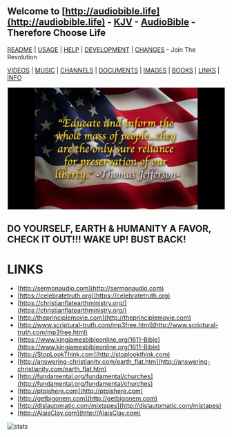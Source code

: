 ## Welcome to [http://audiobible.life](http://audiobible.life) - [KJV](https://github.com/AudioBible/KJV) - [AudioBible](https://github.com/AudioBible/AudioBible) - Therefore Choose Life

[README](README.md) | [USAGE](USAGE.md) | [HELP](HELP.md) | [DEVELOPMENT](DEVELOPMENT.md) | [CHANGES](CHANGES.md) - Join The Revolution

[VIDEOS](VIDEOS.md) | [MUSIC](MUSIC.md) | [CHANNELS](MUSIC.md) | [DOCUMENTS](DOCUMENTS.md) | [IMAGES](IMAGES.md) | [BOOKS](BOOKS.md) | [LINKS](LINKS.md) | [INFO](INFO.md)

[![thomas-jefferson-educate-and-inform-the-masses-quote](images/thomas-jefferson-educate-and-inform-the-masses-quote.png)](https://www.youtube.com/watch?v=72Lrz0khXP0)

## DO YOURSELF, EARTH & HUMANITY A FAVOR, CHECK IT OUT!!! WAKE UP! BUST BACK!

LINKS
=====

- [http://sermonaudio.com](http://sermonaudio.com)
- [https://celebratetruth.org](https://celebratetruth.org)
- [https://christianflatearthministry.org/](https://christianflatearthministry.org/)
- [http://theprinciplemovie.com](http://theprinciplemovie.com)
- [http://www.scriptural-truth.com/mp3free.html](http://www.scriptural-truth.com/mp3free.html)
- [https://www.kingjamesbibleonline.org/1611-Bible](https://www.kingjamesbibleonline.org/1611-Bible)
- [http://StopLookThink.com](http://stoplookthink.com)
- [http://answering-christianity.com/earth_flat.htm](http://answering-christianity.com/earth_flat.htm)
- [http://fundamental.org/fundamental/churches](http://fundamental.org/fundamental/churches)
- [http://ptpishere.com](http://ptpishere.com)
- [http://getbigonem.com](http://getbigonem.com)
- [http://dislautomatic.com/mixtapes](http://dislautomatic.com/mixtapes)
- [http://AlaisClay.com](http://AlaisClay.com)

![stats](https://c.statcounter.com/11394983/0/5e1ffdb7/0/)
